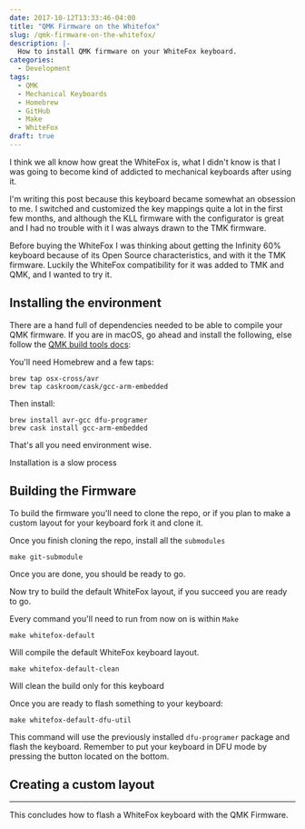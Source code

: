 ```yaml
---
date: 2017-10-12T13:33:46-04:00
title: "QMK Firmware on the Whitefox"
slug: /qmk-firmware-on-the-whitefox/
description: |-
  How to install QMK firmware on your WhiteFox keyboard.
categories:
  - Development
tags:
  - QMK
  - Mechanical Keyboards
  - Homebrew
  - GitHub
  - Make
  - WhiteFox
draft: true
---
```


I think we all know how great the WhiteFox is, what I didn't know is that I was
going to become kind of addicted to mechanical keyboards after using it.

I'm writing this post because this keyboard became somewhat an obsession to me.
I switched and customized the key mappings quite a lot in the first few months,
and although the KLL firmware with the configurator is great and I had no
trouble with it I was always drawn to the TMK firmware.

Before buying the WhiteFox I was thinking about getting the Infinity 60%
keyboard because of its Open Source characteristics, and with it the TMK
firmware. Luckily the WhiteFox compatibility for it was added to TMK and QMK,
and I wanted to try it.

## Installing the environment

There are a hand full of dependencies needed to be able to compile your QMK
firmware. If you are in macOS, go ahead and install the following, else follow
the [QMK build tools docs][qmk-build-tools]:

You'll need Homebrew and a few taps:

    brew tap osx-cross/avr
    brew tap caskroom/cask/gcc-arm-embedded

Then install:

    brew install avr-gcc dfu-programer
    brew cask install gcc-arm-embedded

That's all you need environment wise.

Installation is a slow process

## Building the Firmware

To build the firmware you'll need to clone the repo, or if you plan to make a
custom layout for your keyboard fork it and clone it.

Once you finish cloning the repo, install all the `submodules`

    make git-submodule

Once you are done, you should be ready to go.

Now try to build the default WhiteFox layout, if you succeed you are ready to
go.

Every command you'll need to run from now on is within `Make`

    make whitefox-default

Will compile the default WhiteFox keyboard layout.

    make whitefox-default-clean

Will clean the build only for this keyboard

Once you are ready to flash something to your keyboard:

    make whitefox-default-dfu-util

This command will use the previously installed `dfu-programer` package and flash
the keyboard. Remember to put your keyboard in DFU mode by pressing the button
located on the bottom.

## Creating a custom layout



---

This concludes how to flash a WhiteFox keyboard with the QMK Firmware.

[qmk-build-tools]: https://docs.qmk.fm/getting_started_build_tools.html
